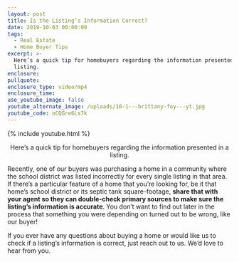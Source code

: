 ```yaml
---
layout: post
title: Is the Listing’s Information Correct?
date: 2019-10-03 00:00:00
tags:
  - Real Estate
  - Home Buyer Tips
excerpt: >-
  Here’s a quick tip for homebuyers regarding the information presented in a
  listing.
enclosure:
pullquote:
enclosure_type: video/mp4
enclosure_time:
use_youtube_image: false
youtube_alternate_image: /uploads/10-1---brittany-foy---yt.jpg
youtube_code: oCQGre6Ls7k
---
```


{% include youtube.html %}

<center>Here’s a quick tip for homebuyers regarding the information presented in a listing.</center>

Recently, one of our buyers was purchasing a home in a community where the school district was listed incorrectly for every single listing in that area. If there’s a particular feature of a home that you’re looking for, be it that home’s school district or its septic tank square-footage, **share that with your agent so they can double-check primary sources to make sure the listing’s information is accurate**. You don’t want to find out later in the process that something you were depending on turned out to be wrong, like our buyer\!

If you ever have any questions about buying a home or would like us to check if a listing’s information is correct, just reach out to us. We’d love to hear from you.